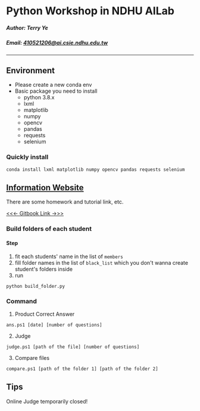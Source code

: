 # Python Workshop in NDHU AILab

##### Author: Terry Ye
##### Email: 410521206@ai.csie.ndhu.edu.tw

---
## Environment

* Please create a new conda env
* Basic package you need to install
  - python 3.8.x
  - lxml
  - matplotlib
  - numpy
  - opencv
  - pandas
  - requests
  - selenium

### Quickly install

```
conda install lxml matplotlib numpy opencv pandas requests selenium
```

## [Information Website](https://app.gitbook.com/@410521206/s/python-ws/how-to-setup-the-python-environment)

There are some homework and tutorial link, etc.

[<<<- Gitbook Link ->>>](https://app.gitbook.com/@410521206/s/python-ws/how-to-setup-the-python-environment)

### Build folders of each student

#### Step

1. fit each students' name in the list of `members`
2. fill folder names in the list of `black_list` which you don't wanna create student's folders inside
3. run
```
python build_folder.py
```


### Command

1. Product Correct Answer
```
ans.ps1 [date] [number of questions]
```
2. Judge
```
judge.ps1 [path of the file] [number of questions]
```
3. Compare files
```
compare.ps1 [path of the folder 1] [path of the folder 2]
```

## Tips

Online Judge temporarily closed!
